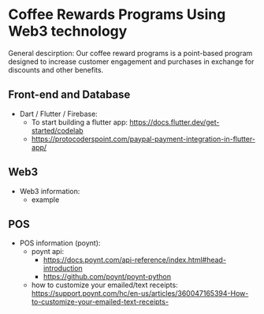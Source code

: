 # Coffee Rewards Programs Using Web3 technology

General descirption: Our coffee reward programs is a point-based program designed to increase customer engagement and purchases in exchange for discounts and other benefits.


## Front-end and Database
 - Dart / Flutter / Firebase:
    - To start building a flutter app: https://docs.flutter.dev/get-started/codelab
    - https://protocoderspoint.com/paypal-payment-integration-in-flutter-app/
    
## Web3
 - Web3 information:
    - example
   
## POS 
- POS information (poynt):
    - poynt api: 
        - https://docs.poynt.com/api-reference/index.html#head-introduction
        - https://github.com/poynt/poynt-python
    - how to customize your emailed/text receipts: https://support.poynt.com/hc/en-us/articles/360047165394-How-to-customize-your-emailed-text-receipts-
